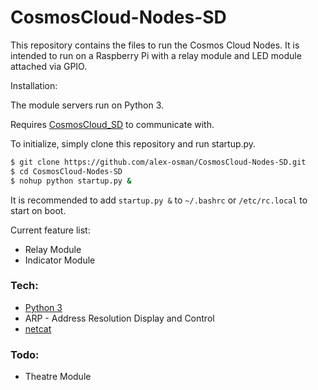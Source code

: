 # CosmosCloud-Nodes-SD

This repository contains the files to run the Cosmos Cloud Nodes.  It is intended to run on a Raspberry Pi with a relay module and LED module attached via GPIO.

Installation:

The module servers run on Python 3.

Requires [CosmosCloud_SD](https://github.com/alex-osman/CosmosCloud_SD) to communicate with.

To initialize, simply clone this repository and run startup.py.

  ```sh
  $ git clone https://github.com/alex-osman/CosmosCloud-Nodes-SD.git
  $ cd CosmosCloud-Nodes-SD
  $ nohup python startup.py &
  ```

It is recommended to add `startup.py &` to `~/.bashrc` or `/etc/rc.local` to start on boot.

Current feature list:

  * Relay Module
  * Indicator Module

### Tech:

 * [Python 3](https://www.python.org/download/releases/3.0/)
 * ARP - Address Resolution Display and Control
 * [netcat](http://nc110.sourceforge.net/)

### Todo:
  * Theatre Module